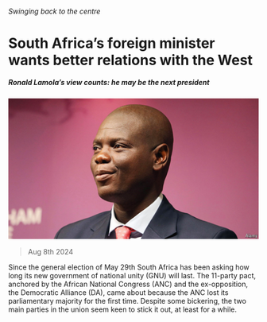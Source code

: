 ###### Swinging back to the centre

# South Africa’s foreign minister wants better relations with the West 

##### Ronald Lamola’s view counts: he may be the next president 

![image](images/20240810_MAP001.jpg) 

> Aug 8th 2024 

Since the general election of May 29th South Africa has been asking how long its new government of national unity (GNU) will last. The 11-party pact, anchored by the African National Congress (ANC) and the ex-opposition, the Democratic Alliance (DA), came about because the ANC lost its parliamentary majority for the first time. Despite some bickering, the two main parties in the union seem keen to stick it out, at least for a while. 

